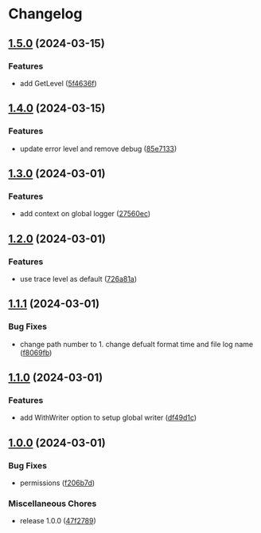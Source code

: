 # Changelog

## [1.5.0](https://github.com/gsols/go-logger/compare/v1.4.0...v1.5.0) (2024-03-15)


### Features

* add GetLevel ([5f4636f](https://github.com/gsols/go-logger/commit/5f4636f0f230f1901a9a63da0982dd46336de040))

## [1.4.0](https://github.com/gsols/go-logger/compare/v1.3.0...v1.4.0) (2024-03-15)


### Features

* update error level and remove debug ([85e7133](https://github.com/gsols/go-logger/commit/85e71331790f9304dac59a834967c000011dbba7))

## [1.3.0](https://github.com/gsols/go-logger/compare/v1.2.0...v1.3.0) (2024-03-01)


### Features

* add context on global logger ([27560ec](https://github.com/gsols/go-logger/commit/27560ecdeec1e6154b6907074eb4851546c09f19))

## [1.2.0](https://github.com/gsols/go-logger/compare/v1.1.1...v1.2.0) (2024-03-01)


### Features

* use trace level as default ([726a81a](https://github.com/gsols/go-logger/commit/726a81ac7bc13a942c5a580c574235849dd5f32a))

## [1.1.1](https://github.com/gsols/go-logger/compare/v1.1.0...v1.1.1) (2024-03-01)


### Bug Fixes

* change path number to 1. change defualt format time and file log name ([f8069fb](https://github.com/gsols/go-logger/commit/f8069fb0c5d14d82dc8dfcc86defcce227b6c3e7))

## [1.1.0](https://github.com/gsols/go-logger/compare/v1.0.0...v1.1.0) (2024-03-01)


### Features

* add WithWriter option to setup global writer ([df49d1c](https://github.com/gsols/go-logger/commit/df49d1c2efdfd2f7eb9b1d73f518f1afd73ff112))

## [1.0.0](https://github.com/gsols/go-logger/compare/v0.2.0...v1.0.0) (2024-03-01)


### Bug Fixes

* permissions ([f206b7d](https://github.com/gsols/go-logger/commit/f206b7d98d9b7b57fa82ff658b9450686a4b0317))


### Miscellaneous Chores

* release 1.0.0 ([47f2789](https://github.com/gsols/go-logger/commit/47f27896e5ceffc9d8191a040dd0ac5012b2b191))
